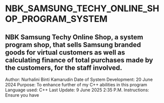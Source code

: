 # NBK_SAMSUNG_TECHY_ONLINE_SHOP_PROGRAM_SYSTEM
NBK Samsung Techy Online Shop, a system program shop, that sells Samsung branded goods for virtual customers as well as calculating finance of total purchases made by the customers, for the staff involved.
-----------------------------------------------------------------------
Author: Nurhalini Binti Kamarudin
Date of System Development: 20 June 2024
Purpose: To enhance further of my C++ abilities in this program
Language used: C++
Last Update: 9 June 2025 2:35 P.M.
Instructions: Ensure you have 
